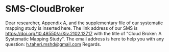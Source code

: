 # SMS-CloudBroker
Dear researcher,
Appendix A, and the supplementary file of our systematic mapping study is inserted here.
The link address of our SMS is https://doi.org/10.48550/arXiv.2102.12717 with the title of "Cloud Broker: A Systematic Mapping Study".
The email address is here to help you with any question: h.taheri.mshd@gmail.com
Regards.
